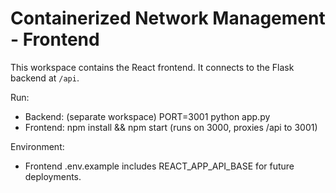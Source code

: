 # Containerized Network Management - Frontend

This workspace contains the React frontend. It connects to the Flask backend at `/api`.

Run:
- Backend: (separate workspace) PORT=3001 python app.py
- Frontend: npm install && npm start (runs on 3000, proxies /api to 3001)

Environment:
- Frontend .env.example includes REACT_APP_API_BASE for future deployments.